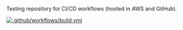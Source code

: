Testing repository for CI/CD workflows (hosted in AWS and GitHub).

[![.github/workflows/build.yml](https://github.com/durdina/helloworld/actions/workflows/build.yml/badge.svg)](https://github.com/durdina/helloworld/actions/workflows/build.yml)
